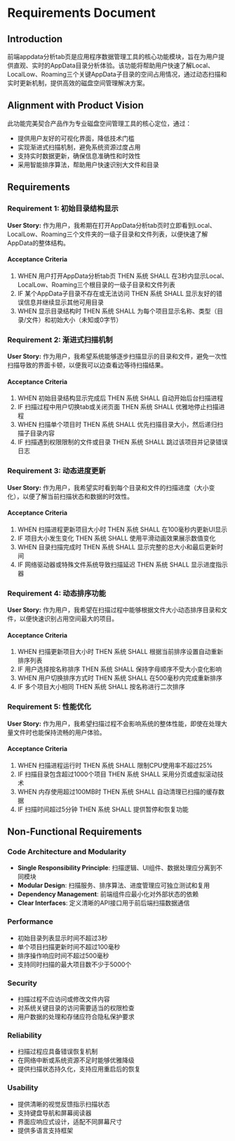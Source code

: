 # Requirements Document

## Introduction

前端appdata分析tab页是应用程序数据管理工具的核心功能模块，旨在为用户提供直观、实时的AppData目录分析体验。该功能将帮助用户快速了解Local、LocalLow、Roaming三个关键AppData子目录的空间占用情况，通过动态扫描和实时更新机制，提供高效的磁盘空间管理解决方案。

## Alignment with Product Vision

此功能完美契合产品作为专业磁盘空间管理工具的核心定位，通过：
- 提供用户友好的可视化界面，降低技术门槛
- 实现渐进式扫描机制，避免系统资源过度占用
- 支持实时数据更新，确保信息准确性和时效性
- 采用智能排序算法，帮助用户快速识别大文件和目录

## Requirements

### Requirement 1: 初始目录结构显示

**User Story:** 作为用户，我希期在打开AppData分析tab页时立即看到Local、LocalLow、Roaming三个文件夹的一级子目录和文件列表，以便快速了解AppData的整体结构。

#### Acceptance Criteria

1. WHEN 用户打开AppData分析tab页 THEN 系统 SHALL 在3秒内显示Local、LocalLow、Roaming三个根目录的一级子目录和文件列表
2. IF 某个AppData子目录不存在或无法访问 THEN 系统 SHALL 显示友好的错误信息并继续显示其他可用目录
3. WHEN 显示目录结构时 THEN 系统 SHALL 为每个项目显示名称、类型（目录/文件）和初始大小（未知或0字节）

### Requirement 2: 渐进式扫描机制

**User Story:** 作为用户，我希望系统能够逐步扫描显示的目录和文件，避免一次性扫描导致的界面卡顿，以便我可以边查看边等待扫描结果。

#### Acceptance Criteria

1. WHEN 初始目录结构显示完成后 THEN 系统 SHALL 自动开始后台扫描进程
2. IF 扫描过程中用户切换tab或关闭页面 THEN 系统 SHALL 优雅地停止扫描进程
3. WHEN 扫描单个项目时 THEN 系统 SHALL 优先扫描目录大小，然后递归扫描子目录内容
4. IF 扫描遇到权限限制的文件或目录 THEN 系统 SHALL 跳过该项目并记录错误日志

### Requirement 3: 动态进度更新

**User Story:** 作为用户，我希望实时看到每个目录和文件的扫描进度（大小变化），以便了解当前扫描状态和数据的时效性。

#### Acceptance Criteria

1. WHEN 扫描进程更新项目大小时 THEN 系统 SHALL 在100毫秒内更新UI显示
2. IF 项目大小发生变化 THEN 系统 SHALL 使用平滑动画效果展示数值变化
3. WHEN 目录扫描完成时 THEN 系统 SHALL 显示完整的总大小和最后更新时间
4. IF 网络驱动器或特殊文件系统导致扫描延迟 THEN 系统 SHALL 显示进度指示器

### Requirement 4: 动态排序功能

**User Story:** 作为用户，我希望在扫描过程中能够根据文件大小动态排序目录和文件，以便快速识别占用空间最大的项目。

#### Acceptance Criteria

1. WHEN 扫描更新项目大小时 THEN 系统 SHALL 根据当前排序设置自动重新排序列表
2. IF 用户选择按名称排序 THEN 系统 SHALL 保持字母顺序不受大小变化影响
3. WHEN 用户切换排序方式时 THEN 系统 SHALL 在500毫秒内完成重新排序
4. IF 多个项目大小相同 THEN 系统 SHALL 按名称进行二次排序

### Requirement 5: 性能优化

**User Story:** 作为用户，我希望扫描过程不会影响系统的整体性能，即使在处理大量文件时也能保持流畅的用户体验。

#### Acceptance Criteria

1. WHEN 扫描进程运行时 THEN 系统 SHALL 限制CPU使用率不超过25%
2. IF 扫描目录包含超过1000个项目 THEN 系统 SHALL 采用分页或虚拟滚动技术
3. WHEN 内存使用超过100MB时 THEN 系统 SHALL 自动清理已扫描的缓存数据
4. IF 扫描时间超过5分钟 THEN 系统 SHALL 提供暂停和恢复功能

## Non-Functional Requirements

### Code Architecture and Modularity
- **Single Responsibility Principle**: 扫描逻辑、UI组件、数据处理应分离到不同模块
- **Modular Design**: 扫描服务、排序算法、进度管理应可独立测试和复用
- **Dependency Management**: 前端组件应最小化对外部状态的依赖
- **Clear Interfaces**: 定义清晰的API接口用于前后端扫描数据通信

### Performance
- 初始目录列表显示时间不超过3秒
- 单个项目扫描更新时间不超过100毫秒
- 排序操作响应时间不超过500毫秒
- 支持同时扫描的最大项目数不少于5000个

### Security
- 扫描过程不应访问或修改文件内容
- 对系统关键目录的访问需要适当的权限检查
- 用户数据的处理和存储应符合隐私保护要求

### Reliability
- 扫描过程应具备错误恢复机制
- 在网络中断或系统资源不足时能够优雅降级
- 提供扫描状态持久化，支持应用重启后的恢复

### Usability
- 提供清晰的视觉反馈指示扫描状态
- 支持键盘导航和屏幕阅读器
- 界面应响应式设计，适配不同屏幕尺寸
- 提供多语言支持框架